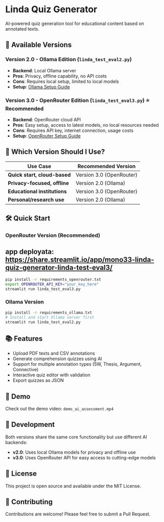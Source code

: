 # Linda Quiz Generator

AI-powered quiz generation tool for educational content based on annotated texts.

## 🚀 Available Versions

### Version 2.0 - Ollama Edition (`linda_test_eval2.py`)
- **Backend**: Local Ollama server
- **Pros**: Privacy, offline capability, no API costs
- **Cons**: Requires local setup, limited to local models
- **Setup**: [Ollama Setup Guide](docs/README_v2_Ollama.md)

### Version 3.0 - OpenRouter Edition (`linda_test_eval3.py`) ⭐ **Recommended**
- **Backend**: OpenRouter cloud API
- **Pros**: Easy setup, access to latest models, no local resources needed
- **Cons**: Requires API key, internet connection, usage costs
- **Setup**: [OpenRouter Setup Guide](docs/README_v3_OpenRouter.md)

## 🎯 Which Version Should I Use?

| Use Case | Recommended Version |
|----------|-------------------|
| **Quick start, cloud-based** | Version 3.0 (OpenRouter) |
| **Privacy-focused, offline** | Version 2.0 (Ollama) |
| **Educational institutions** | Version 3.0 (OpenRouter) |
| **Personal/research use** | Version 2.0 (Ollama) |

## 🛠️ Quick Start

### OpenRouter Version (Recommended)
## app deployata: https://share.streamlit.io/app/mono33-linda-quiz-generator-linda-test-eval3/
```bash
pip install -r requirements_openrouter.txt
export OPENROUTER_API_KEY="your_key_here"
streamlit run linda_test_eval3.py
```

### Ollama Version
```bash
pip install -r requirements_ollama.txt
# Install and start Ollama server first
streamlit run linda_test_eval2.py
```

## 📚 Features
- Upload PDF texts and CSV annotations
- Generate comprehension quizzes using AI
- Support for multiple annotation types (5W, Thesis, Argument, Connective)
- Interactive quiz editor with validation
- Export quizzes as JSON

## 🎥 Demo
Check out the demo video: `demo_ai_assessment.mp4`

## 🔧 Development
Both versions share the same core functionality but use different AI backends:
- **v2.0**: Uses local Ollama models for privacy and offline use
- **v3.0**: Uses OpenRouter API for easy access to cutting-edge models

## 📄 License
This project is open source and available under the MIT License.

## 🤝 Contributing
Contributions are welcome! Please feel free to submit a Pull Request. 